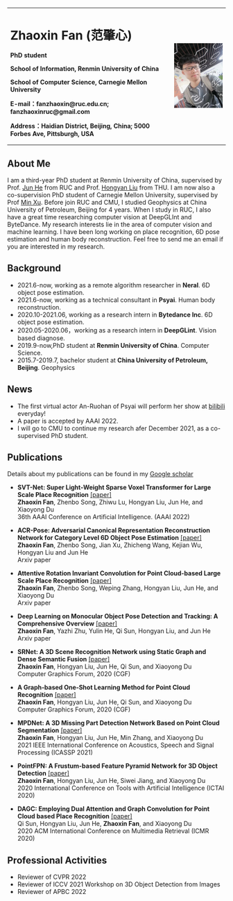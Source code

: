 
<table border="0">
  <tr>
    <td width="75%">
      <h1>Zhaoxin Fan (范肇心) </h1>
      <p><b>PhD student</b></p>
      <p><b>School of Information, Renmin University of China</b></p>
      <p><b>School of Computer Science, Carnegie Mellon University</b></p>
      <p><b>E-mail：fanzhaoxin@ruc.edu.cn; fanzhaoxinruc@gmail.com</b></p>
      <p><b>Address：Haidian District, Beijing, China; 5000 Forbes Ave, Pittsburgh, USA </b></p>
    </td> 
    <td width="45%">
      <img src="/zhaoxinfan2.jpg" width="100%"> 
    </td>
  </tr>
</table>


## About Me
I am a third-year PhD student at Renmin University of China, supervised by Prof. [Jun He](http://info.ruc.edu.cn/academic_professor.php?teacher_id=58) from RUC and Prof. [Hongyan Liu](http://www.sem.tsinghua.edu.cn/en/liuhy) from THU.  I am now also a co-supervision PhD student of Carnegie Mellon University, supervised by Prof [Min Xu](https://xulabs.github.io/min-xu/).  Before join RUC and CMU, I studied Geophysics at China University of Petroleum, Beijing for 4 years. When I study in RUC, I also have a great time researching computer vision at DeepGLInt and ByteDance.  My research interests lie in the area of computer vision and machine learning. I have been long working on place recognition, 6D pose estimation and human body reconstruction. Feel free to send me an email if you are interested in my research.

## Background
+ 2021.6-now, working as a remote algorithm researcher in **Neral**. 6D object pose estimation.
+ 2021.6-now, working as a technical consultant in **Psyai**. Human body reconstruction.
+ 2020.10-2021.06, working as a research intern in **Bytedance Inc**.  6D object pose estimation.
+ 2020.05-2020.06，working as a research intern in **DeepGLint**. Vision based diagnose.
+ 2019.9-now,PhD student at **Renmin University of China**. Computer Science.
+ 2015.7-2019.7, bachelor student at  **China University of Petroleum, Beijing**. Geophysics

## News
+ The first virtual actor An-Ruohan of Psyai  will perform her show at [bilibili](https://live.bilibili.com/23834668) everyday! 
+ A paper is accepted by AAAI 2022. 
+ I will go to CMU to continue my research afer December 2021, as a co-supervised PhD student.

## Publications
Details about my publications can be found in my [Google scholar](https://scholar.google.com/citations?hl=zh-CN&user=JHvyYDQAAAAJ)

+ **SVT-Net: Super Light-Weight Sparse Voxel Transformer for Large Scale Place Recognition** [[paper]](https://arxiv.org/pdf/2105.00149.pdf)    
**Zhaoxin Fan**, Zhenbo Song, Zhiwu Lu, Hongyan Liu, Jun He, and Xiaoyong Du  
36th AAAI Conference on Artificial Intelligence. (AAAI 2022)

+ **ACR-Pose: Adversarial Canonical Representation Reconstruction Network for Category Level 6D Object Pose Estimation** [[paper]](https://arxiv.org/pdf/2111.10524.pdf)    
**Zhaoxin Fan**, Zhenbo Song, Jian Xu, Zhicheng Wang, Kejian Wu, Hongyan Liu and Jun He  
Arxiv paper  

+ **Attentive Rotation Invariant Convolution for Point Cloud-based Large Scale Place Recognition** [[paper]](https://arxiv.org/pdf/2108.12790.pdf)    
**Zhaoxin Fan**, Zhenbo Song, Weping Zhang, Hongyan Liu, Jun He, and Xiaoyong Du  
Arxiv paper  


+ **Deep Learning on Monocular Object Pose Detection and Tracking: A Comprehensive Overview** [[paper]](https://arxiv.org/pdf/2105.14291.pdf)  
**Zhaoxin Fan**, Yazhi Zhu, Yulin He, Qi Sun, Hongyan Liu, and Jun He  
Arxiv paper  


+ **SRNet: A 3D Scene Recognition Network using Static Graph and Dense Semantic Fusion** [[paper]](https://onlinelibrary.wiley.com/doi/abs/10.1111/cgf.14146)    
**Zhaoxin Fan**, Hongyan Liu, Jun He, Qi Sun, and Xiaoyong Du  
Computer Graphics Forum, 2020  (CGF)


+ **A Graph‐based One‐Shot Learning Method for Point Cloud Recognition** [[paper]](https://onlinelibrary.wiley.com/doi/abs/10.1111/cgf.14147)    
**Zhaoxin Fan**, Hongyan Liu, Jun He, Qi Sun, and Xiaoyong Du  
Computer Graphics Forum, 2020  (CGF)


+ **MPDNet: A 3D Missing Part Detection Network Based on Point Cloud Segmentation** [[paper]](https://ieeexplore.ieee.org/abstract/document/9414867/)  
**Zhaoxin Fan**, Hongyan Liu, Jun He, Min Zhang, and Xiaoyong Du  
2021 IEEE International Conference on Acoustics, Speech and Signal Processing  (ICASSP 2021)


+ **PointFPN: A Frustum-based Feature Pyramid Network for 3D Object Detection** [[paper]](https://ieeexplore.ieee.org/abstract/document/9288277)  
**Zhaoxin Fan**, Hongyan Liu, Jun He, Siwei Jiang, and Xiaoyong Du  
2020 International Conference on Tools with Artificial Intelligence   (ICTAI 2020)


+ **DAGC: Employing Dual Attention and Graph Convolution for Point Cloud based Place Recognition** [[paper]](https://dl.acm.org/doi/abs/10.1145/3372278.3390693)  
Qi Sun, Hongyan Liu, Jun He, **Zhaoxin Fan**, and Xiaoyong Du  
2020 ACM International Conference on Multimedia Retrieval  (ICMR 2020)



## Professional Activities
+ Reviewer of CVPR 2022 
+ Reviewer of ICCV 2021 Workshop on 3D Object Detection from Images 
+ Reviewer of APBC 2022
